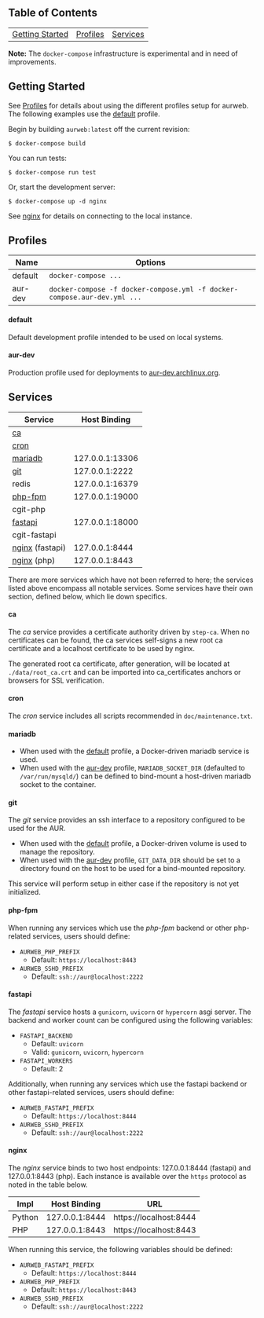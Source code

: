 Table of Contents
-----------------

<table style="width: auto">
    <tbody>
        <tr>
            <td><a href="#getting-started">Getting Started</a></td>
            <td><a href="#profiles">Profiles</a></td>
            <td><a href="#services">Services</a></td>
        </tr>
    </tbody>
</table>

**Note:** The `docker-compose` infrastructure is experimental and
in need of improvements.

Getting Started
---------------

See [Profiles](#profiles) for details about using the different profiles
setup for aurweb. The following examples use the [default](#default) profile.

Begin by building `aurweb:latest` off the current revision:

    $ docker-compose build

You can run tests:

    $ docker-compose run test

Or, start the development server:

    $ docker-compose up -d nginx

See [nginx](#nginx) for details on connecting to the local instance.

Profiles
--------

| Name    | Options              |
|---------|----------------------|
| default | `docker-compose ...` |
| aur-dev | `docker-compose -f docker-compose.yml -f docker-compose.aur-dev.yml ...` |

#### default

Default development profile intended to be used on local systems.

#### aur-dev

Production profile used for deployments to
[aur-dev.archlinux.org](https://aur-dev.archlinux.org).

Services
--------

| Service             | Host Binding    |
|---------------------|-----------------|
| [ca](#ca)           |                 |
| [cron](#cron)       |                 |
| [mariadb](#mariadb) | 127.0.0.1:13306 |
| [git](#git)         | 127.0.0.1:2222  |
| redis               | 127.0.0.1:16379 |
| [php-fpm](#php-fpm) | 127.0.0.1:19000 |
| cgit-php            |                 |
| [fastapi](#fastapi) | 127.0.0.1:18000 |
| cgit-fastapi        |                 |
| [nginx](#nginx) (fastapi) | 127.0.0.1:8444  |
| [nginx](#nginx) (php)     | 127.0.0.1:8443  |

There are more services which have not been referred to here;
the services listed above encompass all notable services. Some
services have their own section, defined below, which lie down
specifics.

#### ca

The _ca_ service provides a certificate authority driven by `step-ca`.
When no certificates can be found, the ca services self-signs a new
root ca certificate and a localhost certificate to be used by nginx.

The generated root ca certificate, after generation, will be located
at `./data/root_ca.crt` and can be imported into ca_certificates
anchors or browsers for SSL verification.

#### cron

The _cron_ service includes all scripts recommended in `doc/maintenance.txt`.

#### mariadb

- When used with the [default](#default) profile, a Docker-driven
  mariadb service is used.
- When used with the [aur-dev](#aur-dev) profile, `MARIADB_SOCKET_DIR`
  (defaulted to `/var/run/mysqld/`) can be defined to bind-mount a
  host-driven mariadb socket to the container.

#### git

The _git_ service provides an ssh interface to a repository configured
to be used for the AUR.

- When used with the [default](#default) profile, a Docker-driven
  volume is used to manage the repository.
- When used with the [aur-dev](#aur-dev) profile, `GIT_DATA_DIR`
  should be set to a directory found on the host to be used for
  a bind-mounted repository.

This service will perform setup in either case if the repository
is not yet initialized.

#### php-fpm

When running any services which use the _php-fpm_ backend or other
php-related services, users should define:

- `AURWEB_PHP_PREFIX`
    - Default: `https://localhost:8443`
- `AURWEB_SSHD_PREFIX`
    - Default: `ssh://aur@localhost:2222`

#### fastapi

The _fastapi_ service hosts a `gunicorn`, `uvicorn` or `hypercorn`
asgi server. The backend and worker count can be configured using
the following variables:

- `FASTAPI_BACKEND`
    - Default: `uvicorn`
    - Valid: `gunicorn`, `uvicorn`, `hypercorn`
- `FASTAPI_WORKERS`
    - Default: 2

Additionally, when running any services which use the fastapi
backend or other fastapi-related services, users should define:

- `AURWEB_FASTAPI_PREFIX`
    - Default: `https://localhost:8444`
- `AURWEB_SSHD_PREFIX`
    - Default: `ssh://aur@localhost:2222`

#### nginx

The _nginx_ service binds to two host endpoints: 127.0.0.1:8444 (fastapi)
and 127.0.0.1:8443 (php). Each instance is available over the `https`
protocol as noted in the table below.

| Impl   | Host Binding   | URL                    |
|--------|----------------|------------------------|
| Python | 127.0.0.1:8444 | https://localhost:8444 |
| PHP    | 127.0.0.1:8443 | https://localhost:8443 |

When running this service, the following variables should be defined:

- `AURWEB_FASTAPI_PREFIX`
    - Default: `https://localhost:8444`
- `AURWEB_PHP_PREFIX`
    - Default: `https://localhost:8443`
- `AURWEB_SSHD_PREFIX`
    - Default: `ssh://aur@localhost:2222`
